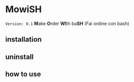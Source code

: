 # MowiSH
`Version: 0.1`
**M**ake **O**rder **WI**th ba**SH** (Fai ordine con bash)

## installation

## uninstall 

## how to use 
